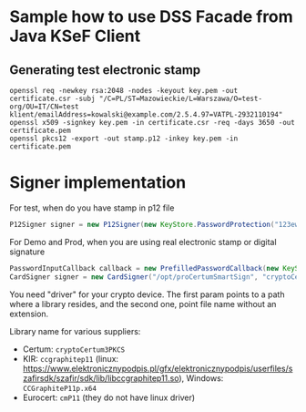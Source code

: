 # Sample how to use DSS Facade from Java KSeF Client

## Generating test electronic stamp

````shell
openssl req -newkey rsa:2048 -nodes -keyout key.pem -out certificate.csr -subj "/C=PL/ST=Mazowieckie/L=Warszawa/O=test-org/OU=IT/CN=test klient/emailAddress=kowalski@example.com/2.5.4.97=VATPL-2932110194"
openssl x509 -signkey key.pem -in certificate.csr -req -days 3650 -out certificate.pem
openssl pkcs12 -export -out stamp.p12 -inkey key.pem -in certificate.pem
````

# Signer implementation

For test, when do you have stamp in p12 file

````java
P12Signer signer = new P12Signer(new KeyStore.PasswordProtection("123ewqasd".toCharArray()), new File(tokenFile));
````

For Demo and Prod, when you are using real electronic stamp or digital signature

````java
PasswordInputCallback callback = new PrefilledPasswordCallback(new KeyStore.PasswordProtection("......".toCharArray()));
CardSigner signer = new CardSigner("/opt/proCertumSmartSign", "cryptoCertum3PKCS", 1, callback);
````

You need "driver" for your crypto device. The first param points to a path where a library resides, and the second one, point file name without an extension.

Library name for various suppliers:

- Certum: `cryptoCertum3PKCS`
- KIR: `ccgraphitep11` (linux: https://www.elektronicznypodpis.pl/gfx/elektronicznypodpis/userfiles/szafirsdk/szafir/sdk/lib/libccgraphitep11.so), Windows: `CCGraphiteP11p.x64`
- Eurocert: `cmP11` (they do not have linux driver)
